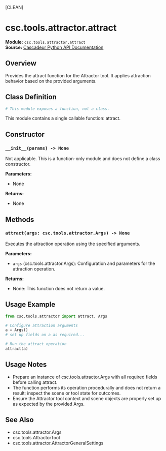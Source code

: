 [CLEAN]
<!-- Cleaned by batch script 2025-08-22 23:41 | Original: 54f178bc -->

# csc.tools.attractor.attract

**Module:** `csc.tools.attractor.attract`  
**Source:** [Cascadeur Python API Documentation](https://cascadeur.com/python-api/_generate/csc.tools.attractor.attract.html)

## Overview

Provides the attract function for the Attractor tool. It applies attraction behavior based on the provided arguments.

## Class Definition

```python
# This module exposes a function, not a class.
```

This module contains a single callable function: attract.

## Constructor

### `__init__(params) -> None`

Not applicable. This is a function-only module and does not define a class constructor.

**Parameters:**
- None

**Returns:**
- None

## Methods

### `attract(args: csc.tools.attractor.Args) -> None`

Executes the attraction operation using the specified arguments.

**Parameters:**
- `args` (csc.tools.attractor.Args): Configuration and parameters for the attraction operation.

**Returns:**
- None: This function does not return a value.

## Usage Example

```python
from csc.tools.attractor import attract, Args

# Configure attraction arguments
a = Args()
# set up fields on a as required...

# Run the attract operation
attract(a)
```

## Usage Notes

- Prepare an instance of csc.tools.attractor.Args with all required fields before calling attract.
- The function performs its operation procedurally and does not return a result; inspect the scene or tool state for outcomes.
- Ensure the Attractor tool context and scene objects are properly set up as expected by the provided Args.

## See Also

- csc.tools.attractor.Args
- csc.tools.AttractorTool
- csc.tools.attractor.AttractorGeneralSettings